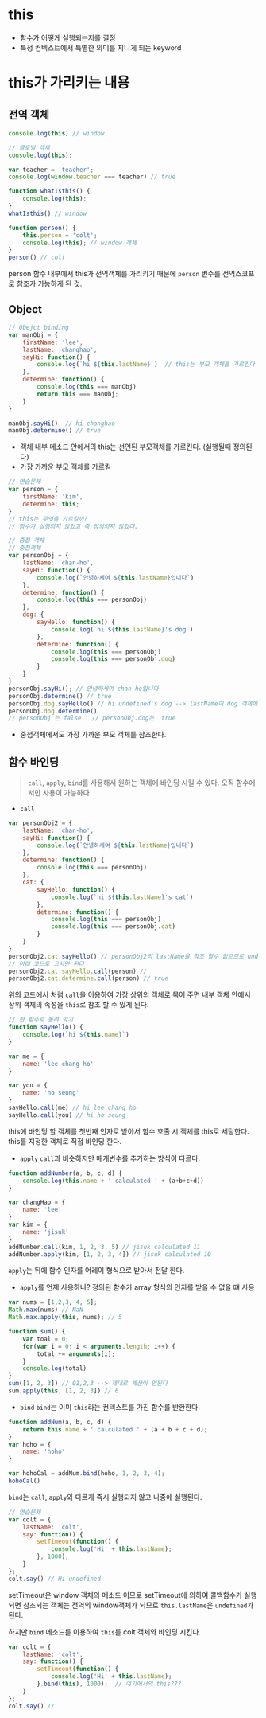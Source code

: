 # this
- 함수가 어떻게 실행되는지를 결정
- 특정 컨텍스트에서 특별한 의미를 지니게 되는 keyword

# this가 가리키는 내용

## 전역 객체
```javascript
console.log(this) // window
```
```javascript
// 글로벌 객체 
console.log(this);

var teacher = 'teacher';
console.log(window.teacher === teacher) // true

function whatIsthis() {
    console.log(this);
}
whatIsthis() // window

function person() {
    this.person = 'colt';
	console.log(this); // window 객체
}
person() // colt 
```
person 함수 내부에서 this가 전역객체를 가리키기 때문에 `person` 변수를 전역스코프로 참조가 가능하게 된 것. 

## Object 

```javascript
// Obejct binding
var manObj = {
    firstName: 'lee',
    lastName: 'changhao',
    sayHi: function() {
        console.log(`hi ${this.lastName}`)  // this는 부모 객체를 가르킨다
    },
    determine: function() {
        console.log(this === manObj)
        return this === manObj;
    }
}

manObj.sayHi()  // hi changhao
manObj.determine() // true
```
- 객체 내부 메소드 안에서의 this는 선언된 부모객체를 가르킨다. (실행될때 정의된다) 
- 가장 가까운 부모 객체를 가르킴

```javascript
// 연습문제 
var person = {
    firstName: 'kim',
    determine: this;
}
// this는 무엇을 가르킬까?
// 함수가 실행되지 않았고 즉 정의되지 않았다. 
```
```javascript
// 중첩 객체
// 중첩객체
var personObj = {
    lastName: 'chan-ho',
    sayHi: function() {
        console.log(`안녕하세여 ${this.lastName}입니다`)  
    },
    determine: function() {
        console.log(this === personObj)
    },
    dog: {
        sayHello: function() {
            console.log(`hi ${this.lastName}'s dog`)
        },
        determine: function() {
            console.log(this === personObj)
            console.log(this === personObj.dog)
        }
    }
}
personObj.sayHi(); // 안녕하세여 chan-ho입니다
personObj.determine() // true
personObj.dog.sayHello() // hi undefined's dog --> lastName이 dog 객체에 선언 되어 있지 않으므로  undefined
personObj.dog.determine() 
// personObj 는 false   // personObj.dog는  true
```
- 중첩객체에서도 가장 가까운 부모 객체를 참조한다.

## 함수 바인딩 
> `call`, `apply`, `bind`를 사용해서 원하는 객체에 바인딩 시킬 수 있다.
오직 함수에서만 사용이 가능하다

- `call`
```javascript
var personObj2 = {
    lastName: 'chan-ho',
    sayHi: function() {
        console.log(`안녕하세여 ${this.lastName}입니다`)  
    },
    determine: function() {
        console.log(this === personObj)
    },
    cat: {
        sayHello: function() {
            console.log(`hi ${this.lastName}'s cat`)
        },
        determine: function() {
            console.log(this === personObj)
            console.log(this === personObj.cat)
        }
    }
}
personObj2.cat.sayHello() // personObj2의 lastName을 참조 할수 없으므로 undefined이 뜬다
// 아래 코드로 고치면 된다
personObj2.cat.sayHello.call(person) // 
personObj2.cat.determine.call(person) // true
```
위의 코드에서 처럼 `call`을 이용하여 가장 상위의 객체로 묶어 주면 내부 객체 안에서 상위 객체의 속성을 `this`로 참조 할 수 있게 된다.

```javascript
// 한 함수로 돌려 막기
function sayHello() {
    console.log(`hi ${this.name}`)
}

var me = {
    name: 'lee chang ho'
}

var you = {
    name: 'ho seung'
}
sayHello.call(me) // hi lee chang ho
sayHello.call(you) // hi ho seung
```
this에 바인딩 할 객체를 첫번째 인자로 받아서 함수 호출 시 객체를 this로 세팅한다. this를 지정한 객체로 직접 바인딩 한다.

- `apply` 
`call`과 비슷하지만 매개변수를 추가하는 방식이 다르다.
```javascript
function addNumber(a, b, c, d) {
    console.log(this.name + ' calculated ' + (a+b+c+d))
}

var changHao = {
    name: 'lee'
}
var kim = {
    name: 'jisuk'
}
addNumber.call(kim, 1, 2, 3, 5) // jisuk calculated 11
addNumber.apply(kim, [1, 2, 3, 4]) // jisuk calculated 10
```
`apply`는 뒤에 함수 인자를 어레이 형식으로 받아서 전달 한다.

- `apply`를 언제 사용하나? 
정의된 함수가 array 형식의 인자를 받을 수 없을 떄 사용
```javascript
var nums = [1,2,3, 4, 5];
Math.max(nums) // NaN
Math.max.apply(this, nums); // 5

function sum() {
    var toal = 0;
    for(var i = 0; i < arguments.length; i++) {
        total += arguments[i];
    }
    console.log(total)
}
sum([1, 2, 3]) // 01,2,3 --> 제대로 계산이 안된다
sum.apply(this, [1, 2, 3]) // 6
```

- `bind`
`bind`는 이미 `this`라는 컨텍스트를 가진 함수를 반환한다.
```javascript
function addNum(a, b, c, d) {
    return this.name + ' calculated ' + (a + b + c + d);
}
var hoho = {
    name: 'hoho'
}

var hohoCal = addNum.bind(hoho, 1, 2, 3, 4);
hohoCal() 
```
`bind`는 `call`, `apply`와 다르게 즉시 실행되지 않고 나중에 실행된다.
```javascript
// 연습문제
var colt = {
    lastName: 'colt',
    say: function() {
        setTimeout(function() {
            console.log('Hi' + this.lastName);
        }, 1000);
    }
};
colt.say() // Hi undefined
```
setTimeout은 window 객체의 메소드 이므로 setTimeout에 의하여 콜백함수가 실행되면 참조되는 객체는 전역의 window객체가 되므로 `this.lastName`은 `undefined`가 된다.

하지만 `bind` 메소드를 이용하여 `this`를 colt 객체와 바인딩 시킨다.
```javascript
var colt = {
    lastName: 'colt',
    say: function() {
        setTimeout(function() {
            console.log('Hi' + this.lastName);
        }.bind(this), 1000);  // 여기에서의 this???
    }
};
colt.say() //
```
